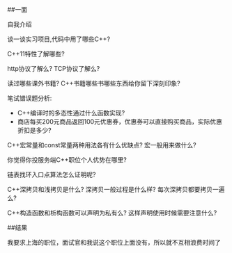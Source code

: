 
##一面

自我介绍

谈一谈实习项目,代码中用了哪些C++?

C++11特性了解哪些?

http协议了解么? TCP协议了解么?

读过哪些课外书籍? C++书籍哪些书哪些东西给你留下深刻印象?

笔试错误题分析:
*	C++编译时的多态性通过什么函数实现?
*	商店每买200元商品返回100元优惠券，优惠券可以直接购买商品，实际优惠折扣是多少?

C++宏常量和const常量两种用法各有什么优缺点? 宏一般用来做什么?

你觉得你投服务端C++职位个人优势在哪里?

链表找环入口点算法怎么证明呢?

C++深拷贝和浅拷贝是什么? 深拷贝一般过程是什么样? 每次深拷贝都要拷贝一遍么?

C++构造函数和析构函数可以声明为私有么? 这样声明使用时候需要注意什么?

##结果

我要求上海的职位，面试官和我说这个职位上面没有，所以就不互相浪费时间了
